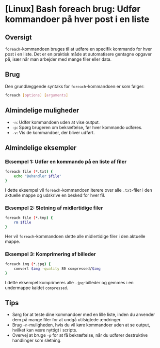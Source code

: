 # [Linux] Bash foreach brug: Udfør kommandoer på hver post i en liste

## Oversigt
`foreach`-kommandoen bruges til at udføre en specifik kommando for hver post i en liste. Det er en praktisk måde at automatisere gentagne opgaver på, især når man arbejder med mange filer eller data.

## Brug
Den grundlæggende syntaks for `foreach`-kommandoen er som følger:

```bash
foreach [options] [arguments]
```

## Almindelige muligheder
- `-n`: Udfør kommandoen uden at vise output.
- `-p`: Spørg brugeren om bekræftelse, før hver kommando udføres.
- `-v`: Vis de kommandoer, der bliver udført.

## Almindelige eksempler

### Eksempel 1: Udfør en kommando på en liste af filer
```bash
foreach file (*.txt) {
    echo "Behandler $file"
}
```
I dette eksempel vil `foreach`-kommandoen iterere over alle `.txt`-filer i den aktuelle mappe og udskrive en besked for hver fil.

### Eksempel 2: Sletning af midlertidige filer
```bash
foreach file (*.tmp) {
    rm $file
}
```
Her vil `foreach`-kommandoen slette alle midlertidige filer i den aktuelle mappe.

### Eksempel 3: Komprimering af billeder
```bash
foreach img (*.jpg) {
    convert $img -quality 80 compressed/$img
}
```
I dette eksempel komprimeres alle `.jpg`-billeder og gemmes i en undermappe kaldet `compressed`.

## Tips
- Sørg for at teste dine kommandoer med en lille liste, inden du anvender dem på mange filer for at undgå utilsigtede ændringer.
- Brug `-n`-muligheden, hvis du vil køre kommandoer uden at se output, hvilket kan være nyttigt i scripts.
- Overvej at bruge `-p` for at få bekræftelse, når du udfører destruktive handlinger som sletning.